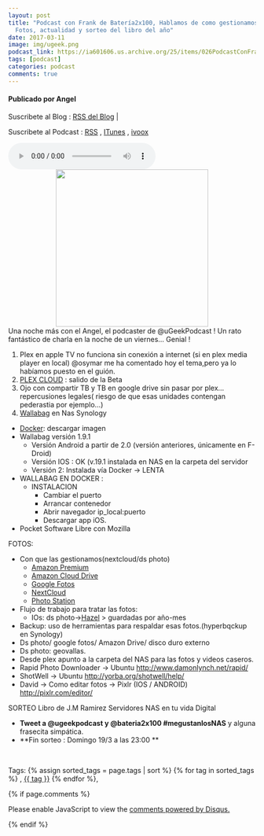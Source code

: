 ```yaml
---
layout: post
title: "Podcast con Frank de Batería2x100, Hablamos de como gestionamos nuestras
  Fotos, actualidad y sorteo del libro del año"
date: 2017-03-11
image: img/ugeek.png
podcast_link: https://ia601606.us.archive.org/25/items/026PodcastConFrankDeBatera2x100/%23026%20Podcast%20con%20Frank%20de%20Bater%C3%ADa2x100.mp3
tags: [podcast]
categories: podcast
comments: true
---
```

#### Publicado por Angel

Suscribete al Blog :  [RSS del Blog](http://feeds.feedburner.com/uGeekBlog) |

Suscribete al Podcast :  [RSS](http://feeds.feedburner.com/ugeek) , [ITunes](https://itunes.apple.com/us/podcast/ugeek/id1201421866?mt=2) , [ivoox](https://www.ivoox.com/podcast-ugeek_sq_f1383493_1.html)

<audio controls>
  <source src="https://ia601606.us.archive.org/25/items/026PodcastConFrankDeBatera2x100/%23026%20Podcast%20con%20Frank%20de%20Bater%C3%ADa2x100.mp3" type="audio/mpeg">
Your browser does not support the audio element.
</audio>
<!-- ---------------------------------------------------Pon aquí el audio-------------------------------------------------------- -->

<div class="separator" style="clear: both; text-align: center;"><a href="https://2.bp.blogspot.com/-Fh8iWhAoFho/WMRWCFDeF9I/AAAAAAAAAzU/hQmHwI44sskKw-d0taQGkN8PdlNvcB29gCLcB/s1600/photo_2017-03-11_20-54-19.jpg" imageanchor="1" style="margin-left: 1em; margin-right: 1em;"><img border="0" height="320" src="https://2.bp.blogspot.com/-Fh8iWhAoFho/WMRWCFDeF9I/AAAAAAAAAzU/hQmHwI44sskKw-d0taQGkN8PdlNvcB29gCLcB/s320/photo_2017-03-11_20-54-19.jpg" width="310" /></a></div>Una noche más con el Angel, el podcaster de @uGeekPodcast ! Un rato fantástico de charla en la noche de un viernes… Genial !<br /> <ol><li>Plex en apple TV no funciona sin conexión a internet (si en plex  media player en local) @osymar me ha comentado hoy el tema,pero ya lo  habíamos puesto en el guión. </li><li><a href="https://www.plex.tv/">PLEX CLOUD</a> : salido de la Beta </li><li>Ojo con compartir TB y TB en google drive sin pasar por  plex…repercusiones legales( riesgo de que esas unidades contengan  pederastia por ejemplo…) </li><li><a href="https://www.wallabag.org/">Wallabag</a> en Nas Synology </li></ol><ul><li><a href="https://www.docker.com/">Docker</a>: descargar imagen </li><li>Wallabag versión 1.9.1 <ul><li>Versión Android a partir de 2.0 (versión anteriores, únicamente en F-Droid) </li><li>Versión IOS : OK (v.19.1 instalada en NAS en la carpeta del servidor </li><li>Versión 2: Instalada vía Docker → LENTA </li></ul></li><li>WALLABAG EN DOCKER : <ul><li>INSTALACION <ul><li>Cambiar el puerto </li><li>Arrancar contenedor </li><li>Abrir navegador ip_local:puerto </li><li>Descargar app iOS. </li></ul></li></ul></li><li>Pocket Software Libre con Mozilla </li></ul>FOTOS:<br /> <ul><li>Con que las gestionamos(nextcloud/ds photo) <ul><li><a href="https://www.amazon.es/gp/prime/pipeline/landing?ie=UTF8&amp;*Version*=1&amp;*entries*=0">Amazon Premium</a> </li><li><a href="https://www.amazon.es/clouddrive/home">Amazon Cloud Drive</a> </li><li><a href="https://www.google.com/photos/about/?hl=es">Google Fotos</a> </li><li><a href="https://nextcloud.com/">NextCloud</a> </li><li><a href="http://www.macdrifter.com/2014/04/synology-as-a-private-photo-sharing-service-a-visual-walkthrough.html">Photo Station</a> </li></ul></li><li>Flujo de trabajo para tratar las fotos: <ul><li>IOs: ds photo-&gt;<a href="https://www.noodlesoft.com/">Hazel</a> &gt; guardadas por año-mes </li></ul></li><li>Backup: uso de herramientas para respaldar esas fotos.(hyperbqckup en Synology) </li><li>Ds photo/ google fotos/ Amazon Drive/ disco duro externo </li><li>Ds photo: geovallas. </li><li>Desde plex apunto a la carpeta del NAS para las fotos y videos caseros. </li><li>Rapid Photo Downloader -&gt; Ubuntu <a href="http://www.damonlynch.net/rapid/">http://www.damonlynch.net/rapid/</a> </li><li>ShotWell -&gt; Ubuntu <a href="http://yorba.org/shotwell/help/">http://yorba.org/shotwell/help/</a> </li><li>David -&gt; Como editar fotos -&gt; Pixlr (IOS / ANDROID) <a href="http://pixlr.com/editor/">http://pixlr.com/editor/</a> </li></ul>SORTEO Libro de J.M Ramirez Servidores NAS en tu vida Digital<br /> <ul><li><strong>Tweet a @ugeekpodcast y @bateria2x100 #megustanlosNAS</strong> y alguna frasecita simpática. </li><li>**Fin sorteo : Domingo 19/3 a las 23:00 **</li></ul><br />



<!-- TAGS Y COMENTARIOS -->

Tags: {% assign sorted_tags = page.tags | sort %} {% for tag in sorted_tags %} , <span class="tag"><a href="/search#{{ tag }}">{{ tag }}</a></span> {% endfor %},



{% if page.comments %}
<div id="disqus_thread"></div>
<script>

/**
*  RECOMMENDED CONFIGURATION VARIABLES: EDIT AND UNCOMMENT THE SECTION BELOW TO INSERT DYNAMIC VALUES FROM YOUR PLATFORM OR CMS.
*  LEARN WHY DEFINING THESE VARIABLES IS IMPORTANT: https://disqus.com/admin/universalcode/#configuration-variables*/
/*
var disqus_config = function () {
this.page.url = PAGE_URL;  // Replace PAGE_URL with your page's canonical URL variable
this.page.identifier = PAGE_IDENTIFIER; // Replace PAGE_IDENTIFIER with your page's unique identifier variable
};
*/
(function() { // DON'T EDIT BELOW THIS LINE
var d = document, s = d.createElement('script');
s.src = 'https://https-angelbcn-github-io-ugeek.disqus.com/embed.js';
s.setAttribute('data-timestamp', +new Date());
(d.head || d.body).appendChild(s);
})();
</script>
<noscript>Please enable JavaScript to view the <a href="https://disqus.com/?ref_noscript">comments powered by Disqus.</a></noscript>


{% endif %}
